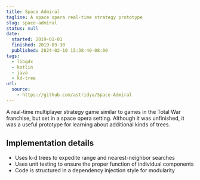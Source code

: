 ```yaml
---
title: Space Admiral
tagline: A space opera real-time strategy prototype
slug: space-admiral
status: null
date:
  started: 2019-01-01
  finished: 2019-03-30
  published: 2024-02-10 15:38:40-08:00
tags:
  - libgdx
  - kotlin
  - java
  - kd-tree
url:
  source:
    - https://github.com/astridyu/Space-Admiral
---
```


A real-time multiplayer strategy game similar to games in the Total War
franchise, but set in a space opera setting. Although it was unfinished, it was
a useful prototype for learning about additional kinds of trees.

## Implementation details

- Uses k-d trees to expedite range and nearest-neighbor searches
- Uses unit testing to ensure the proper function of individual components
- Code is structured in a dependency injection style for modularity
